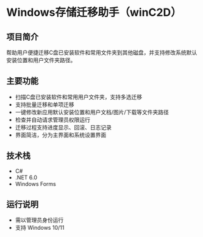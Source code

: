 # Windows存储迁移助手（winC2D）

## 项目简介
帮助用户便捷迁移C盘已安装软件和常用文件夹到其他磁盘，并支持修改系统默认安装位置和用户文件夹路径。

## 主要功能
- 扫描C盘已安装软件和常用用户文件夹，支持多选迁移
- 支持批量迁移和单项迁移
- 一键修改新应用默认安装位置和用户文档/图片/下载等文件夹路径
- 检查并自动请求管理员权限运行
- 迁移过程支持进度显示、回滚、日志记录
- 界面简洁，分为主界面和系统设置界面

## 技术栈
- C#
- .NET 6.0
- Windows Forms

## 运行说明
- 需以管理员身份运行
- 支持 Windows 10/11
